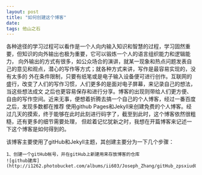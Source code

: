 ```yaml
---
layout: post
title: "如何创建这个博客"
date: 
tags: 他山之石
---
```

   各种途径的学习过程可以看作是一个人向内输入知识和智慧的过程，学习固然重要，但知识的向外输出也极为重要，它可以锻炼一个人的语言组织能力和逻辑能力，
向外输出的方式有很多，如公众场合的演讲，就某一现象和热点问题发表自己的意见和观点，潜心的写作等方式；就各种方式来讲，写作是最容易实现的，没有太多的
外在条件限制，只要有纸笔或是电子输入设备便可进行创作。互联网的盛行，改变了人们的写作习惯，人们更多的是面对电子屏幕，来记录自己的想法，当这些想法成文
之后也更容易保存和进行分享。博客的出现则带给人们更方便、自由的写作空间。近来无事，便想着折腾去搞一个自己的个人博客，经过一番百度之后，发现多数都在推荐
使用github Pages和Jekyll来创建免费的个人博客。经过几天的摸索，终于能够在此时此刻进行码字了，截至到此时，这个博客依然很粗糙，还有更多的细节需要处理，
但趁着记忆犹新之时，我想在开篇博客来记述一下这个博客是如何得到的。

   该博客主要使用了gitHub和Jekyll主题，其创建主要分为一下几个步骤：
   
    1、创建一个gitHub帐号，并在gitHub上新建用来存放博客的仓库
    ![github建库](http://i1262.photobucket.com/albums/ii603/Joseph_Zhang/gitHub_zpsxiud0cnc.png)
    
